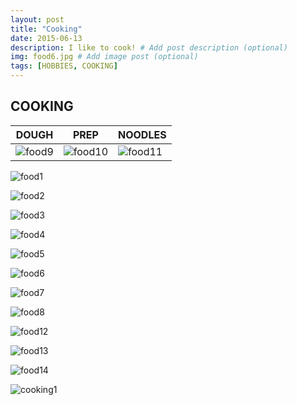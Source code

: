 ```yaml
---
layout: post
title: "Cooking"
date: 2015-06-13
description: I like to cook! # Add post description (optional)
img: food6.jpg # Add image post (optional)
tags: [HOBBIES, COOKING]
---
```


## COOKING

DOUGH | PREP | NOODLES
----- | ---- | -------
![food9](http://natgrrl.github.io/assets/img/food9.jpg) | ![food10](http://natgrrl.github.io/assets/img/food10.jpg) | ![food11](http://natgrrl.github.io/assets/img/food11.jpg) 

![food1](http://natgrrl.github.io/assets/img/food1.jpg)

![food2](http://natgrrl.github.io/assets/img/food2.jpg)

![food3](http://natgrrl.github.io/assets/img/food3.jpg)

![food4](http://natgrrl.github.io/assets/img/food4.jpg)

![food5](http://natgrrl.github.io/assets/img/food5.jpg)

![food6](http://natgrrl.github.io/assets/img/food6.jpg)

![food7](http://natgrrl.github.io/assets/img/food7.jpg)

![food8](http://natgrrl.github.io/assets/img/food8.jpg)

![food12](http://natgrrl.github.io/assets/img/food12.jpg)

![food13](http://natgrrl.github.io/assets/img/food13.jpg)

![food14](http://natgrrl.github.io/assets/img/food14.jpg)

![cooking1](http://natgrrl.github.io/assets/img/cooking1.jpg)








